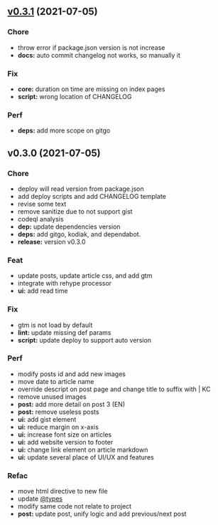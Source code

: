 
<a name="v0.3.1"></a>
## [v0.3.1](https://github.com/kamontat/blog/compare/v0.3.0...v0.3.1) (2021-07-05)

### Chore

* throw error if package.json version is not increase
* **docs:** auto commit changelog not works, so manually it

### Fix

* **core:** duration on time are missing on index pages
* **script:** wrong location of CHANGELOG

### Perf

* **deps:** add more scope on gitgo


<a name="v0.3.0"></a>
## v0.3.0 (2021-07-05)

### Chore

* deploy will read version from package.json
* add deploy scripts and add CHANGELOG template
* revise some text
* remove sanitize due to not support gist
* codeql analysis
* **dep:** update dependencies version
* **deps:** add gitgo, kodiak, and dependabot.
* **release:** version v0.3.0

### Feat

* update posts, update article css, and add gtm
* integrate with rehype processor
* **ui:** add read time

### Fix

* gtm is not load by default
* **lint:** update missing def params
* **script:** update deploy to support auto version

### Perf

* modify posts id and add new images
* move date to article name
* override descript on post page and change title to suffix with | KC
* remove unused images
* **post:** add more detail on post 3 (EN)
* **post:** remove useless posts
* **ui:** add gist element
* **ui:** reduce margin on x-axis
* **ui:** increase font size on articles
* **ui:** add website version to footer
* **ui:** change link element on article markdown
* **ui:** update several place of UI/UX and features

### Refac

* move html directive to new file
* update [@types](https://github.com/types)
* modify same code not relate to project
* **post:** update post, unify logic and add previous/next post

